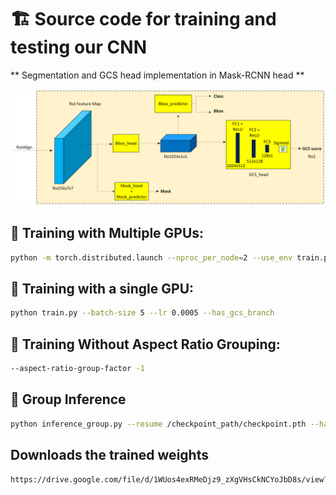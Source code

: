 # 🏗️ Source code for training and testing our CNN 

** Segmentation and GCS head implementation in Mask-RCNN head  **

<p align="center">
  <img src="../data/images/segmentation_with_gcs.png" alt="Segmentation with GCS" width="900">
</p>



## 🚀 Training with Multiple GPUs:
```bash
python -m torch.distributed.launch --nproc_per_node=2 --use_env train.py --batch-size 5 --world-size 2 --lr 0.005 --has_gcs_branch
```

## 🚀 **Training with a single GPU:**
```bash
python train.py --batch-size 5 --lr 0.0005 --has_gcs_branch
```

## 🚀 **Training Without Aspect Ratio Grouping:**
```bash
--aspect-ratio-group-factor -1
```

## 🚀 **Group Inference**
```bash
python inference_group.py --resume /checkpoint_path/checkpoint.pth --has_gcs_branch
```

## Downloads the trained weights
```bash
https://drive.google.com/file/d/1WUos4exRMeDjz9_zXgVHsCkNCYoJbD8s/view?usp=sharing
```
